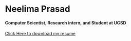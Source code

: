 
# Neelima Prasad

 #### Computer Scientist, Research intern, and Student at UCSD
[Click Here to download my resume](https://github.com/neelimagprasad/neelimagprasad/files/10419622/Neelima.Prasad.resume.pdf)
